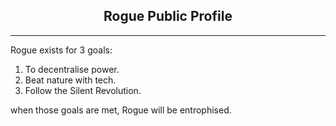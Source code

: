 <h2 align="center"> Rogue Public Profile </h2>

<hr>

Rogue exists for 3 goals:

1. To decentralise power.
2. Beat nature with tech.
3. Follow the Silent Revolution.

when those goals are met, Rogue will be entrophised.
